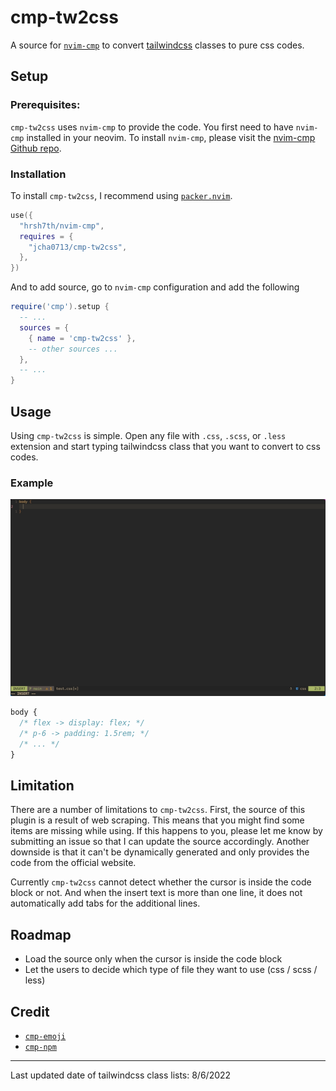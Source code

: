 # cmp-tw2css

A source for [`nvim-cmp`](https://github.com/hrsh7th/nvim-cmp) to convert [tailwindcss](https://tailwindcss.com) classes to pure css codes.

## Setup

### Prerequisites:

`cmp-tw2css` uses `nvim-cmp` to provide the code. You first need to have `nvim-cmp` installed in your neovim. To install `nvim-cmp`, please visit the [nvim-cmp Github repo](https://github.com/hrsh7th/nvim-cmp).

### Installation

To install `cmp-tw2css`, I recommend using [`packer.nvim`](https://github.com/wbthomason/packer.nvim).

```lua
use({
  "hrsh7th/nvim-cmp",
  requires = {
    "jcha0713/cmp-tw2css",
  },
})
```

And to add source, go to `nvim-cmp` configuration and add the following

```lua
require('cmp').setup {
  -- ...
  sources = {
    { name = 'cmp-tw2css' },
    -- other sources ...
  },
  -- ...
}
```

## Usage

Using `cmp-tw2css` is simple. Open any file with `.css`, `.scss`, or `.less` extension and start typing tailwindcss class that you want to convert to css codes.

### Example

![demo](./extra/demo.gif)

```css
body {
  /* flex -> display: flex; */
  /* p-6 -> padding: 1.5rem; */
  /* ... */
}
```

## Limitation

There are a number of limitations to `cmp-tw2css`. First, the source of this plugin is a result of web scraping. This means that you might find some items are missing while using. If this happens to you, please let me know by submitting an issue so that I can update the source accordingly. Another downside is that it can't be dynamically generated and only provides the code from the official website. 

Currently `cmp-tw2css` cannot detect whether the cursor is inside the code block or not. And when the insert text is more than one line, it does not automatically add tabs for the additional lines.

## Roadmap

- Load the source only when the cursor is inside the code block
- Let the users to decide which type of file they want to use (css / scss / less)

## Credit

- [`cmp-emoji`](https://github.com/hrsh7th/cmp-emoji)
- [`cmp-npm`](https://github.com/David-Kunz/cmp-npm)

----------
Last updated date of tailwindcss class lists: 8/6/2022
